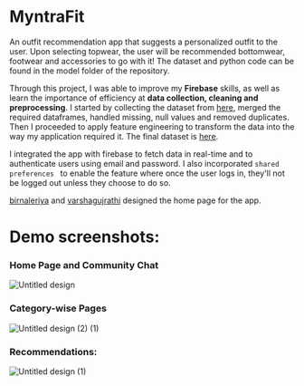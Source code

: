 # MyntraFit

An outfit recommendation app that suggests a personalized outfit to the user. Upon selecting topwear, the user will be recommended bottomwear, footwear and accessories to go with it! The dataset and python code can be found in the model folder of the repository.

Through this project, I was able to improve my **Firebase** skills, as well as learn the importance of efficiency at **data collection, cleaning and preprocessing**. I started by collecting the dataset from [here](https://www.kaggle.com/datasets/paramaggarwal/fashion-product-images-dataset), merged the required dataframes, handled missing, null values and removed duplicates. Then I proceeded to apply feature engineering to transform the data into the way my application required it. The final dataset is [here](https://github.com/gargibendale/MyntraFit/tree/master/model).

I integrated the app with firebase to fetch data in real-time and to authenticate users using email and password. I also incorporated `shared preferences ` to enable the feature where once the user logs in, they'll not be logged out unless they choose to do so.

[birnaleriya](https://github.com/birnaleriya) and [varshagujrathi](https://github.com/VarshaGujrathi) designed the home page for the app.


#  Demo screenshots:

### Home Page and Community Chat
![Untitled design](https://github.com/user-attachments/assets/a03b8000-da18-4ce2-b6ac-928b071160d3)

### Category-wise Pages
![Untitled design (2) (1)](https://github.com/user-attachments/assets/70aa203b-1b7e-424f-86f6-5f76885499aa)

### Recommendations:
![Untitled design (1)](https://github.com/user-attachments/assets/33873927-e6a3-4a0b-8126-03ce75f3bd65)


